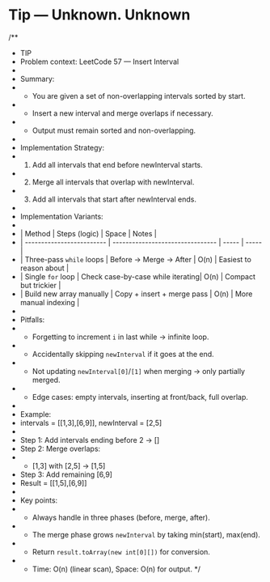 # Tip — Unknown. Unknown
/**
 * TIP
 * Problem context: LeetCode 57 — Insert Interval
 *
 * Summary:
 * - You are given a set of non-overlapping intervals sorted by start.
 * - Insert a new interval and merge overlaps if necessary.
 * - Output must remain sorted and non-overlapping.
 *
 * Implementation Strategy:
 * 1. Add all intervals that end before newInterval starts.
 * 2. Merge all intervals that overlap with newInterval.
 * 3. Add all intervals that start after newInterval ends.
 *
 * Implementation Variants:
 *
 * | Method                    | Steps (logic)                    | Space | Notes |
 * | ------------------------- | -------------------------------- | ----- | ----- |
 * | Three-pass `while` loops  | Before → Merge → After           | O(n)  | Easiest to reason about |
 * | Single `for` loop         | Check case-by-case while iterating| O(n) | Compact but trickier |
 * | Build new array manually  | Copy + insert + merge pass        | O(n)  | More manual indexing |
 *
 * Pitfalls:
 * - Forgetting to increment `i` in last while → infinite loop.
 * - Accidentally skipping `newInterval` if it goes at the end.
 * - Not updating `newInterval[0]`/`[1]` when merging → only partially merged.
 * - Edge cases: empty intervals, inserting at front/back, full overlap.
 *
 * Example:
 * intervals = [[1,3],[6,9]], newInterval = [2,5]
 * 
 * Step 1: Add intervals ending before 2 → []
 * Step 2: Merge overlaps:
 *   - [1,3] with [2,5] → [1,5]
 * Step 3: Add remaining [6,9]
 * Result = [[1,5],[6,9]]
 *
 * Key points:
 * - Always handle in three phases (before, merge, after).
 * - The merge phase grows `newInterval` by taking min(start), max(end).
 * - Return `result.toArray(new int[0][])` for conversion.
 * - Time: O(n) (linear scan), Space: O(n) for output.
 */
